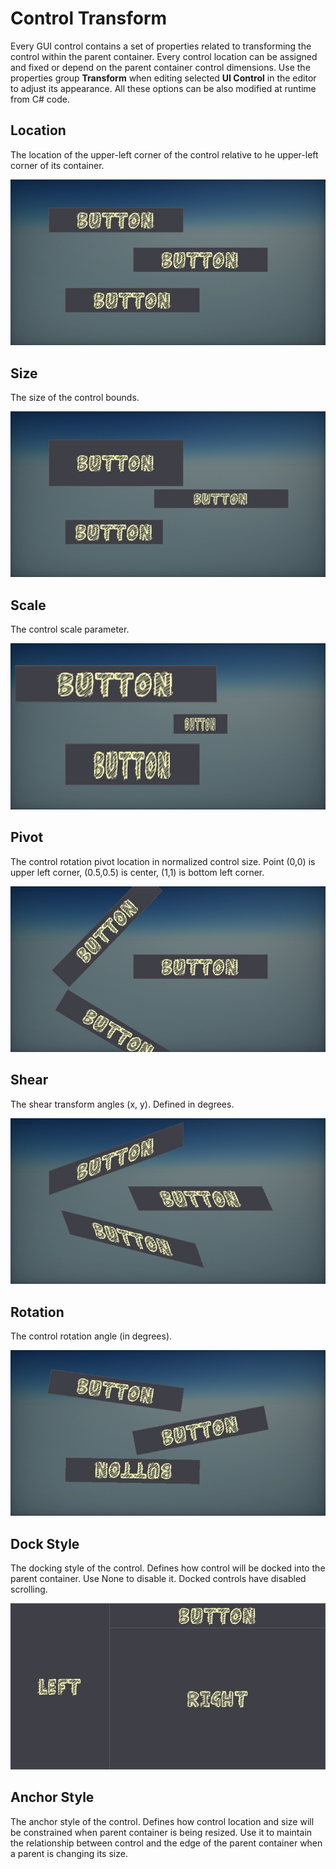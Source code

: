# Control Transform

Every GUI control contains a set of properties related to transforming the control within the parent container. Every control location can be assigned and fixed or depend on the parent container control dimensions. Use the properties group **Transform** when editing selected **UI Control** in the editor to adjust its appearance. All these options can be also modified at runtime from C# code.

## Location

The location of the upper-left corner of the control relative to he upper-left corner of its container.

![Location](media/location.jpg)

## Size

The size of the control bounds.

![Size](media/size.jpg)

## Scale

The control scale parameter.

![Scale](media/scale.jpg)

## Pivot

The control rotation pivot location in normalized control size. Point (0,0) is upper left corner, (0.5,0.5) is center, (1,1) is bottom left corner.

![Pivot](media/pivot.jpg)

## Shear

The shear transform angles (x, y). Defined in degrees.

![Shear](media/shear.jpg)

## Rotation

The control rotation angle (in degrees).

![Rotation](media/rotation.jpg)

## Dock Style

The docking style of the control. Defines how control will be docked into the parent container. Use None to disable it. Docked controls have disabled scrolling.

![Dock Style](media/dock-style.jpg)

## Anchor Style

The anchor style of the control. Defines how control location and size will be constrained when parent container is being resized. Use it to maintain the relationship between control and the edge of the parent container when a parent is changing its size.


